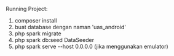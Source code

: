 Running Project:

1. composer install
2. buat database dengan naman 'uas_android'
3. php spark migrate
4. php spark db:seed DataSeeder
5. php spark serve --host 0.0.0.0 (jika menggunakan emulator)
